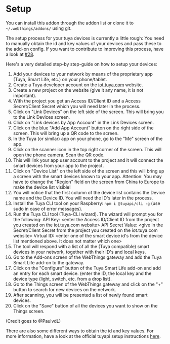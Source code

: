 # Setup

You can install this addon through the addon list or clone it to `~/.webthings/addons/` using git. 

The setup process for your tuya devices is currently a little rough: You need to manually obtain the id and key values of your devices and pass these to the add-on config. If you want to contribute to improving this process, have a look at [#28](https://github.com/bewee/tuya-adapter/issues/28).

Here's a very detailed step-by step-guide on how to setup your devices:

1. Add your devices to your network by means of the proprietary app (Tuya, Smart Life, etc.) on your phone/tablet.
2. Create a Tuya developer account on the [iot.tuya.com](iot.tuya.com) website.
3. Create a new project on the website (give it any name, it is not important).
4. With the project you get an Access ID/Client ID and a Access Secret/Client Secret which you will need later in the process.
5. Click on "Link Devices" on the left side of the screen. This will bring you to the Link Devices screen.
6. Click on "Link devices by App Account" in the Link Devices screen.
7. Click on the blue "Add App Account" button on the right side of the screen. This will bring up a QR code to the screen.
8. In the Tuya (or similar) app on your phone, go to the "Me" screen of the app.
9. Click on the scanner icon in the top right corner of the screen. This will open the phone camera. Scan the QR code.
10. This will link your app user account to the project and it will connect the smart devices from your app to the project.
11. Click on "Device List" on the left side of the screen and this will bring up a screen with the smart devices known to your app.
          Attention: You may have to change the "Region" field on the screen from China to Europe to make the device list visible!
12. You will notice that the first column of the device list contains the Device name and the Device ID. You will need the ID's later in the process.
13. Install the Tuya CLI tool on your Raspberry: `npm i @tuyapi/cli -g` (use sudo in case of error messages).
14. Run the Tuya CLI tool (Tuya-CLI wizard). The wizard will prompt you for the following:
             API Key: <enter the Access ID/Client ID from the project you created on the iot.tuya.com website>
             API Secret Value: <give in the Secret/Client Secret from the project you created on the iot.tuya.com website>
             Virtual ID: <enter one of the smart device id's from the device list mentioned above. It does not matter which one>
15. The tool will respond with a list of all the (Tuya compatible) smart devices in your network, together with their ID's and local keys.
16. Go to the Add-ons screen of the WebThings gateway and add the Tuya Smart Life add-on to the gateway.
16. Click on the "Configure" button of the Tuya Smart Life add-on and add an entry for each smart device.
         (enter the ID, the local key and the device type (light, switch, etc. from a drop list).
17. Go to the Things screen of the WebThings gateway and click on the "+" button to search for new devices on the network.
18. After scanning, you will be presented a list of newly found smart devices.
19. Click on the "Save" button of all the devices you want to show on the Things screen.

(Credit goes to @PaulvdL)

There are also some different ways to obtain the id and key values. For more information, have a look at the official tuyapi setup instructions [here](https://github.com/codetheweb/tuyapi/blob/master/docs/SETUP.md).
